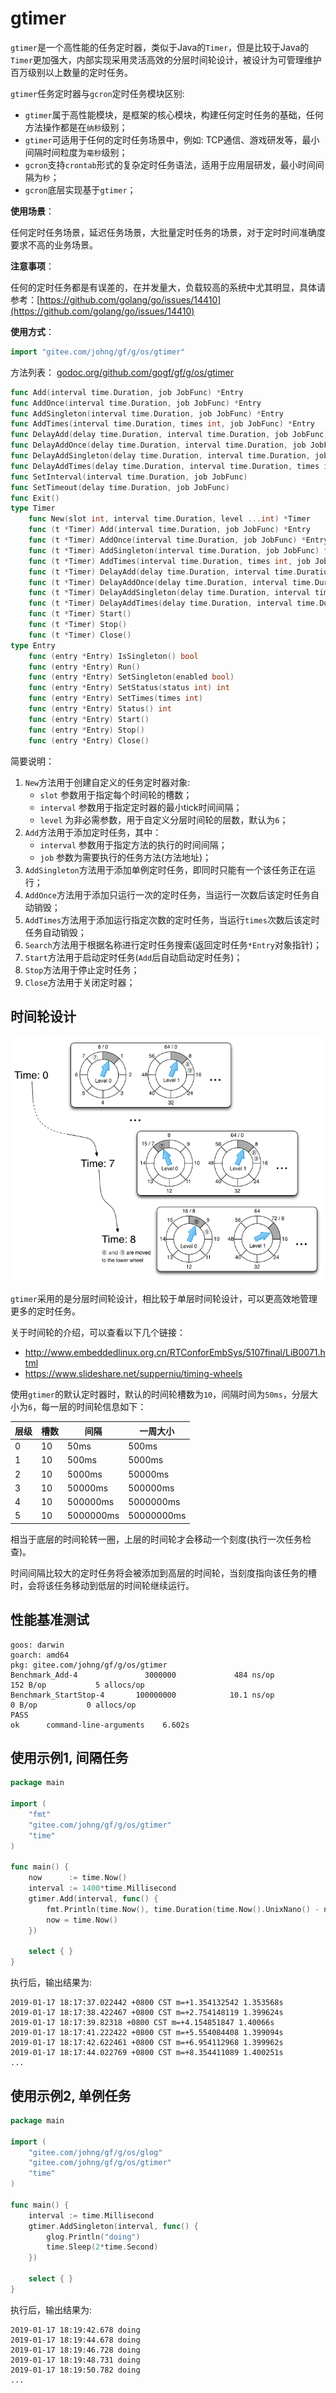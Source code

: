 # gtimer

`gtimer`是一个高性能的任务定时器，类似于Java的`Timer`，但是比较于Java的`Timer`更加强大，内部实现采用灵活高效的分层时间轮设计，被设计为可管理维护百万级别以上数量的定时任务。

`gtimer`任务定时器与`gcron`定时任务模块区别:
- `gtimer`属于高性能模块，是框架的核心模块，构建任何定时任务的基础，任何方法操作都是在`纳秒`级别；
- `gtimer`可适用于任何的定时任务场景中，例如: TCP通信、游戏研发等，最小间隔时间粒度为`毫秒`级别；
- `gcron`支持`crontab`形式的复杂定时任务语法，适用于应用层研发，最小时间间隔为`秒`；
- `gcron`底层实现基于`gtimer`；

**使用场景**：

任何定时任务场景，延迟任务场景，大批量定时任务的场景，对于定时时间准确度要求不高的业务场景。

**注意事项**：

任何的定时任务都是有误差的，在并发量大，负载较高的系统中尤其明显，具体请参考：[https://github.com/golang/go/issues/14410](https://github.com/golang/go/issues/14410)

**使用方式**：
```go
import "gitee.com/johng/gf/g/os/gtimer"
```

方法列表： [godoc.org/github.com/gogf/gf/g/os/gtimer](https://godoc.org/github.com/gogf/gf/g/os/gtimer)

```go
func Add(interval time.Duration, job JobFunc) *Entry
func AddOnce(interval time.Duration, job JobFunc) *Entry
func AddSingleton(interval time.Duration, job JobFunc) *Entry
func AddTimes(interval time.Duration, times int, job JobFunc) *Entry
func DelayAdd(delay time.Duration, interval time.Duration, job JobFunc)
func DelayAddOnce(delay time.Duration, interval time.Duration, job JobFunc)
func DelayAddSingleton(delay time.Duration, interval time.Duration, job JobFunc)
func DelayAddTimes(delay time.Duration, interval time.Duration, times int, job JobFunc)
func SetInterval(interval time.Duration, job JobFunc)
func SetTimeout(delay time.Duration, job JobFunc)
func Exit()
type Timer
    func New(slot int, interval time.Duration, level ...int) *Timer
    func (t *Timer) Add(interval time.Duration, job JobFunc) *Entry
    func (t *Timer) AddOnce(interval time.Duration, job JobFunc) *Entry
    func (t *Timer) AddSingleton(interval time.Duration, job JobFunc) *Entry
    func (t *Timer) AddTimes(interval time.Duration, times int, job JobFunc) *Entry
    func (t *Timer) DelayAdd(delay time.Duration, interval time.Duration, job JobFunc)
    func (t *Timer) DelayAddOnce(delay time.Duration, interval time.Duration, job JobFunc)
    func (t *Timer) DelayAddSingleton(delay time.Duration, interval time.Duration, job JobFunc)
    func (t *Timer) DelayAddTimes(delay time.Duration, interval time.Duration, times int, job JobFunc)
    func (t *Timer) Start()
    func (t *Timer) Stop()
    func (t *Timer) Close()
type Entry
    func (entry *Entry) IsSingleton() bool
    func (entry *Entry) Run()
    func (entry *Entry) SetSingleton(enabled bool)
    func (entry *Entry) SetStatus(status int) int
    func (entry *Entry) SetTimes(times int)
    func (entry *Entry) Status() int
    func (entry *Entry) Start()
    func (entry *Entry) Stop()
    func (entry *Entry) Close()
```
简要说明：
1. `New`方法用于创建自定义的任务定时器对象:
    - `slot` 参数用于指定每个时间轮的槽数；
    - `interval` 参数用于指定定时器的最小tick时间间隔；
    - `level` 为非必需参数，用于自定义分层时间轮的层数，默认为`6`；
1. `Add`方法用于添加定时任务，其中：
    - `interval` 参数用于指定方法的执行的时间间隔；
    - `job` 参数为需要执行的任务方法(方法地址)；
1. `AddSingleton`方法用于添加单例定时任务，即同时只能有一个该任务正在运行；
1. `AddOnce`方法用于添加只运行一次的定时任务，当运行一次数后该定时任务自动销毁；
1. `AddTimes`方法用于添加运行指定次数的定时任务，当运行`times`次数后该定时任务自动销毁；
1. `Search`方法用于根据名称进行定时任务搜索(返回定时任务`*Entry`对象指针)；
1. `Start`方法用于启动定时任务(`Add`后自动启动定时任务)；
1. `Stop`方法用于停止定时任务；
1. `Close`方法用于关闭定时器；

## 时间轮设计
<div align=center>
<img src="images/hierarchical-timing-wheel.png" />
</div>

`gtimer`采用的是分层时间轮设计，相比较于单层时间轮设计，可以更高效地管理更多的定时任务。

关于时间轮的介绍，可以查看以下几个链接：
* http://www.embeddedlinux.org.cn/RTConforEmbSys/5107final/LiB0071.html
* https://www.slideshare.net/supperniu/timing-wheels

使用`gtimer`的默认定时器时，默认的时间轮槽数为`10`，间隔时间为`50ms`，分层大小为`6`，每一层的时间轮信息如下：

| 层级 | 槽数 | 间隔 | 一周大小
|---|---|---| ---
|0 | 10 | 50ms      | 500ms
|1 | 10 | 500ms     | 5000ms
|2 | 10 | 5000ms    | 50000ms
|3 | 10 | 50000ms   | 500000ms
|4 | 10 | 500000ms  | 5000000ms
|5 | 10 | 5000000ms | 50000000ms

相当于底层的时间轮转一圈，上层的时间轮才会移动一个刻度(执行一次任务检查)。

时间间隔比较大的定时任务将会被添加到高层的时间轮，当刻度指向该任务的槽时，会将该任务移动到低层的时间轮继续运行。

## 性能基准测试

```
goos: darwin
goarch: amd64
pkg: gitee.com/johng/gf/g/os/gtimer
Benchmark_Add-4               3000000             484 ns/op         152 B/op           5 allocs/op
Benchmark_StartStop-4       100000000            10.1 ns/op           0 B/op           0 allocs/op
PASS
ok      command-line-arguments    6.602s
```

## 使用示例1, 间隔任务

```go
package main

import (
    "fmt"
    "gitee.com/johng/gf/g/os/gtimer"
    "time"
)

func main() {
    now      := time.Now()
    interval := 1400*time.Millisecond
    gtimer.Add(interval, func() {
        fmt.Println(time.Now(), time.Duration(time.Now().UnixNano() - now.UnixNano()))
        now = time.Now()
    })

    select { }
}
```
执行后，输出结果为:
```
2019-01-17 18:17:37.022442 +0800 CST m=+1.354132542 1.353568s
2019-01-17 18:17:38.422467 +0800 CST m=+2.754148119 1.399624s
2019-01-17 18:17:39.82318 +0800 CST m=+4.154851847 1.40066s
2019-01-17 18:17:41.222422 +0800 CST m=+5.554084408 1.399094s
2019-01-17 18:17:42.622461 +0800 CST m=+6.954112968 1.399962s
2019-01-17 18:17:44.022769 +0800 CST m=+8.354411089 1.400251s
...
```

## 使用示例2, 单例任务

```go
package main

import (
    "gitee.com/johng/gf/g/os/glog"
    "gitee.com/johng/gf/g/os/gtimer"
    "time"
)

func main() {
    interval := time.Millisecond
    gtimer.AddSingleton(interval, func() {
        glog.Println("doing")
        time.Sleep(2*time.Second)
    })

    select { }
}
```
执行后，输出结果为:
```
2019-01-17 18:19:42.678 doing
2019-01-17 18:19:44.678 doing
2019-01-17 18:19:46.728 doing
2019-01-17 18:19:48.731 doing
2019-01-17 18:19:50.782 doing
...
```

















